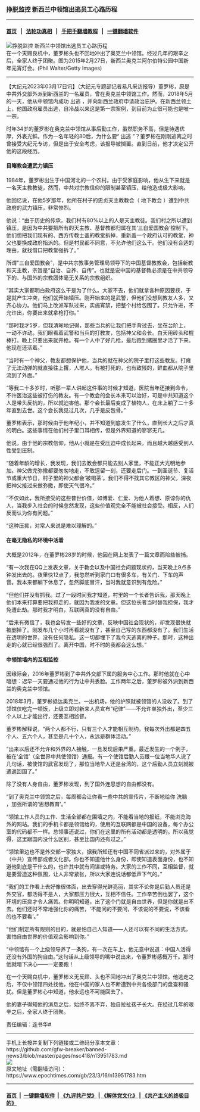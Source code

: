 ### 挣脱监控 新西兰中领馆出逃员工心路历程
------------------------

#### [首页](https://github.com/gfw-breaker/banned-news3/blob/master/README.md) &nbsp;&nbsp;|&nbsp;&nbsp; [法轮功真相](https://github.com/begood0513/basic/blob/master/README.md)  &nbsp;&nbsp;|&nbsp;&nbsp; [手把手翻墙教程](https://github.com/gfw-breaker/guides/wiki)  &nbsp;&nbsp;|&nbsp;&nbsp; [一键翻墙软件](https://github.com/gfw-breaker/nogfw/blob/master/README.md)  



<div><img alt="挣脱监控 新西兰中领馆出逃员工心路历程" class="attachment-djy_600_400 size-djy_600_400 wp-post-image" src="https://i.epochtimes.com/assets/uploads/2023/03/id13951785-GettyImages-464591020-600x400.jpg"/>
<div class="caption">
 在一个天赐良机中，董罗彬头也不回地冲出了奥克兰中领馆。经过几年的艰辛之后，全家人终于团聚。图为2015年2月27日，新西兰奥克兰阿尔伯特公园中国新年元宵灯会。(Phil Walter/Getty Images)
</div></div><hr/>


<div><p>
 【大纪元2023年03月17日讯】（大纪元专题部记者易凡采访报导）董罗彬，原是中共外交部外派到新西兰的一名雇员，曾在奥克兰中领馆工作。然而，2018年5月的一天，他从中领馆内成功
 <ok href="https://www.epochtimes.com/gb/tag/%E5%87%BA%E9%80%83.html">
  出逃
 </ok>
 ，并向新西兰政府申请政治庇护。在新西兰领土上，他国政府雇员出逃，自冷战以来这是第一宗案例，到目前为止很可能也是唯一一宗。
</p>
<p>
 时年34岁的董罗彬在奥克兰中领馆从事后勤工作，虽然职务不高，但是待遇优厚，外表光鲜。作为一名年轻的80后，为什么要“
 <ok href="https://www.epochtimes.com/gb/tag/%E5%87%BA%E9%80%83.html">
  出逃
 </ok>
 ”？董罗彬在刚刚逃离之时曾接受大纪元专访，但是出于安全考虑，该报导被搁置。直到日前，他才决定公开他的这段经历。
</p>
<h4>
 目睹教会遭武力镇压
</h4>
<p>
 1984年，董罗彬出生于中国河北的一个农村。由于受家庭影响，他从生下来就是一名天主教教徒，然而，中共对宗教信仰的限制甚至镇压，给他造成极大影响。
</p>
<p>
 他回忆说，在他5岁那年，他所在村子的忠贞天主教教会（
 <ok href="https://www.epochtimes.com/gb/tag/%E5%9C%B0%E4%B8%8B%E6%95%99%E4%BC%9A.html">
  地下教会
 </ok>
 ）遭到中共政府的武力镇压，非常惨烈。
</p>
<p>
 他说：“由于历史的传承，我们村有80%以上的人是天主教徒。我们村之所以遭到镇压，是因为中共要把所有的天主教、基督教都归属在其‘三自爱国教会’控制下。他们想把我们现有的、西方传教士盖的教堂拆掉，重新盖一个政府认可的教堂，神父也要换成政府指派的。但是村民都不同意，不允许他们这么干。他们没有合适的理由，就找借口把教堂强拆了。”
</p>
<p>
 所谓“三自爱国教会”，是中共宗教事务管理局领导下的中国基督教教会，包括新教和天主教，宗旨是“自治、自养、自传”。也就是说中国的基督教必须是在中共领导下的、与国外的宗教团体毫无关系的宗教组织。
</p>
<p>
 “其实大家都明白政府这么干是为了什么。大家不去，他们就拿各种原因要挟，于是就产生冲突，他们就开始镇压。刚开始来的是武警，但他们没想到教友人多，又齐心协力。他们马上改派军队过来，实施宵禁，把整个村给包围了。只允许进，不允许出，你要出来就拿枪打你。”
</p>
<p>
 “那时我才5岁，但我清晰地记得，那些当兵的让我们把手背过去，坐在台阶上，一动不许动。我们眼看着武警和当兵的打教友，包括神父和会长。白天用砖头和棍棒打。晚上只要出来就开枪。有一个人中了好几枪，最后跑到猪圈里才活了下来。他现在还活着。”
</p>
<p>
 “当时有一个神父，教友都想保护他，当兵的就在神父的院子里打这些教友。打瘫了无法动弹的就直接往上撂，人堆人。有被打死的，也有致残的，鲜血都从院子里流到了外面。”
</p>
<p>
 “等我二十多岁时，听那一辈人讲起这件事的时候才知道，医院当年还接到命令，不许医治这些被打伤的教友。有一个教会的会长本来可以治好，可是中共知道这个人是带头反抗的，所以就迫害他。那个会长最后变成了植物人，在床上躺了二十多年直到去世。这个会长我见过几次，几乎是皮包骨。”
</p>
<p>
 董罗彬表示，那时候由于他年纪小，并不知道到底发生了什么，直到长大之后才真的明白。这些事情在他们村子里口耳相传，但是外界知道的寥寥无几。
</p>
<p>
 他说，由于他的宗教信仰，他从小就是在受压迫中成长起来，而且越大越感受到人性受到压制。
</p>
<p>
 “随着年龄的增长，我发现，我们去教会都只能去别人家里，不能正大光明地参加。神父做完弥撒都要匆匆地走，不敢逗留一刻，还要走后门。一到圣诞节、复活节或重大节日，村子里的神父都会‘被喝茶’。我们不得不找其它教区的神父，深夜把神父接过来做弥撒，即使天气很冷。”
</p>
<p>
 “不仅如此，我所接受的这些普世价值，如博爱、仁爱、为他人着想、原谅你的仇人，当我步入社会的时候忽然发现，这些价值观完全不能被社会接受。相反，人们反而认为你有问题。”
</p>
<p>
 “这种压抑，对常人来说是难以理解的。”
</p>
<h4>
 在毫无隐私的环境中活着
</h4>
<p>
 大概是2012年，在董罗彬28岁的时候，他因在网上发表了一篇文章而险些被捕。
</p>
<p>
 “有一次我在QQ上发表文章，关于教会以及中国社会问题现状的，当天晚上9点多钟发出去的。夜里快12点了，我忽然听到家门口有很多车，有关门、下车的声音。我本来都躺下休息了，忽然脚底冒汗，当时我就意识到有危险。”
</p>
<p>
 “但他们并没有抓我。过了一段时间我才知道，村里的一个长者告诉我，那天晚上他们本来打算要把我抓走的，就因为我发的文章。但这位长者当时替我担保，我才免遭此劫。那时我才明白，互联网真的没有自由。”
</p>
<p>
 “后来有微信了，我也会转发一些好的文章，反映中国社会现状的，却发现很快就被删掉了。刚发布几个小时再看就没有了，甚至自己写的东西都没有了。我们生活在透明的世界，没有任何隐私。这一切都埋下了我今天逃离的种子。那时，这种出走的心就已经很强烈了。离开中国，时不时的我都会这么想。”
</p>
<h4>
 中领馆墙内的互相监控
</h4>
<p>
 因缘际会，2016年董罗彬到了中共外交部下属的服务中心工作。那时他就在心中暗想：迟早一天要通过他的行为让中共丢脸。工作两年之后，董罗彬被外派到新西兰的奥克兰中领馆。
</p>
<p>
 2018年3月，董罗彬抵达奥克兰。一出机场，他的护照就被领馆的人没收了。到了领馆仅吃完一顿饭，上级立即对新来人员宣布“纪律”——不允许单独外出，至少三个人以上才能出行，还要互相监督。
</p>
<p>
 董罗彬解释说，“两个人都不行，只有三个人才能相互制约。我每次外出都是四五个人、五六个人，甚至是几十个人，永远是群体活动。”
</p>
<p>
 “出来以后还不允许和外界的人接触，一旦发现后果严重。最近发生的一个例子，被在‘全馆’（全世界中共使领馆）通报。有一个使馆后勤人员跟一位当地华人说了几句话，被使馆的武官发现了，那位当地华人还是台湾的，这个后勤人员立刻就被遣返回国了。”
</p>
<p>
 除了没有人身自由，董罗彬发现，到了国外连思想的自由都没有。
</p>
<p>
 “到了奥克兰中领馆之后，每周都会让你看一些中共的宣传片，不断地给你
 <ok href="https://www.epochtimes.com/gb/tag/%E6%B4%97%E8%84%91.html">
  洗脑
 </ok>
 ，加强所谓的‘思想教育’。”
</p>
<p>
 “领馆工作人员的工作、生活全部都在围墙之内，不能看当地的报纸，不能浏览海外的网站。我们的手机卡都是领馆给的，使用的互联网都是中国的设备，每个办公室的代码都不一样。总领事还说过，你们在这里的所有活动都是透明的。所以我觉得，这里跟国内没什么区别，甚至比国内还有过之。”
</p>
<p>
 “领馆里边也不是外交部一家独大，据我所知还有中国不同省派过来的，对外属于（中共）宣传部或者文化部。你也不知道他什么身份，即使知道表面身份，也不知道他到底是干什么的，也许其中就有间谍或特务。大家的工作不同，互相监督，就是要营造这种氛围，让人非常紧张，所以大家连说话都低声下气的。”
</p>
<p>
 “我们的工作看上去好像很体面，出去穿得光鲜亮丽，其实不论你是后勤人员还是外交官，都活得不是人，大家都压力很大，互相不信任。工作辛苦倒也罢了，这个环境的压抑才令人痛苦。你明明知道，出了这个门就是自由世界，但是你就是出不去。他们还时不常地强化你的痛苦，‘不能问的不要问，不该说的不要说，不该看的也不要看’。”
</p>
<p>
 “他们制定所有规则的目的，就是怕自己人知道——人还可以有不同的生活方式，害怕自由世界的价值观会影响到你。”
</p>
<p>
 “中领馆有一个上级领导养了一条狗，有一次在车上，他无意中说道：中国人活得还没有外国的狗自由。”这句话从上级领导的嘴中说出来，令董罗彬感概万千。那时他就暗下决心——一定要跑！
</p>
<p>
 在一个天赐良机中，董罗彬义无反顾、头也不回地冲出了奥克兰中领馆。他逃走之后，不仅中领馆四处找他，他在中国的家人也不断遭到中共各级部门的盘查和骚扰。但是董罗彬心中知道，他永远也不可能回去了。
</p>
<p>
 他的妻子得知他的消息之后，始终不离不弃，独自拉扯孩子长大。在经过几年的艰辛之后，全家人终于团聚。
</p>
<p>
 责任编辑：连书华#
</p>
</div>
<hr/>
手机上长按并复制下列链接或二维码分享本文章：<br/>
https://github.com/gfw-breaker/banned-news3/blob/master/pages/nsc418/n13951783.md <br/>
<a href='https://github.com/gfw-breaker/banned-news3/blob/master/pages/nsc418/n13951783.md'><img src='https://github.com/gfw-breaker/banned-news3/blob/master/pages/nsc418/n13951783.md.png'/></a> <br/>
原文地址（需翻墙访问）：https://www.epochtimes.com/gb/23/3/16/n13951783.htm


------------------------
#### [首页](https://github.com/gfw-breaker/banned-news3/blob/master/README.md) &nbsp;|&nbsp; [一键翻墙软件](https://github.com/gfw-breaker/nogfw/blob/master/README.md) &nbsp;| [《九评共产党》](https://github.com/gfw-breaker/9ping.md/blob/master/README.md#九评之一评共产党是什么) | [《解体党文化》](https://github.com/gfw-breaker/jtdwh.md/blob/master/README.md) | [《共产主义的终极目的》](https://github.com/gfw-breaker/gczydzjmd.md/blob/master/README.md)


<img src='http://gfw-breaker.win/banned-news3/pages/nsc418/n13951783.md' width='0px' height='0px'/>